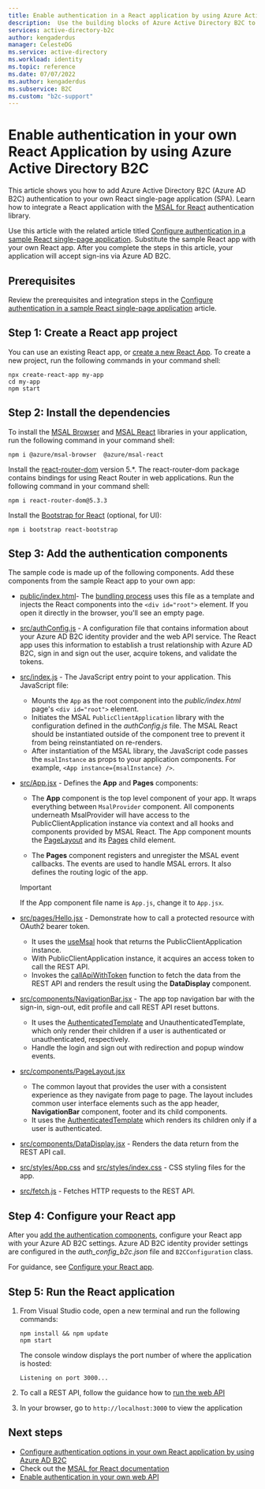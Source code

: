 ```yaml
---
title: Enable authentication in a React application by using Azure Active Directory B2C building blocks
description:  Use the building blocks of Azure Active Directory B2C to sign in and sign up users in a React application.
services: active-directory-b2c
author: kengaderdus
manager: CelesteDG
ms.service: active-directory
ms.workload: identity
ms.topic: reference
ms.date: 07/07/2022
ms.author: kengaderdus
ms.subservice: B2C
ms.custom: "b2c-support"
---
```


# Enable authentication in your own React Application by using Azure Active Directory B2C

This article shows you how to add Azure Active Directory B2C (Azure AD B2C) authentication to your own React single-page application (SPA). Learn how to integrate a React application with the [MSAL for React](https://www.npmjs.com/package/@azure/msal-react) authentication library. 

Use this article with the related article titled [Configure authentication in a sample React single-page application](./configure-authentication-sample-React-spa-app.md). Substitute the sample React app with your own React app. After you complete the steps in this article, your application will accept sign-ins via Azure AD B2C.

## Prerequisites

Review the prerequisites and integration steps in the [Configure authentication in a sample React single-page application](configure-authentication-sample-React-spa-app.md) article.

## Step 1: Create a React app project

You can use an existing React app, or [create a new React App](https://reactjs.org/docs/create-a-new-react-app.html). To create a new project, run the following commands in your command shell:


```
npx create-react-app my-app
cd my-app
npm start
```

## Step 2: Install the dependencies

To install the [MSAL Browser](https://www.npmjs.com/package/@azure/msal-browser) and [MSAL React](https://www.npmjs.com/package/@azure/msal-react) libraries in your application, run the following command in your command shell:

```
npm i @azure/msal-browser  @azure/msal-react 
```

Install the [react-router-dom](https://www.npmjs.com/package/react-router-dom) version 5.*. The react-router-dom package contains bindings for using React Router in web applications. Run the following command in your command shell:

```
npm i react-router-dom@5.3.3
```


Install the [Bootstrap for React](https://www.npmjs.com/package/react-bootstrap) (optional, for UI):

```
npm i bootstrap react-bootstrap    
```

## Step 3: Add the authentication components

The sample code is made up of the following components. Add these components from the sample React app to your own app: 

- [public/index.html](https://github.com/Azure-Samples/ms-identity-javascript-react-tutorial/blob/main/3-Authorization-II/2-call-api-b2c/SPA/public/index.html)- The [bundling process](https://reactjs.org/docs/code-splitting.html) uses this file as a template and injects the React components into the `<div id="root">` element. If you open it directly in the browser, you'll see an empty page. 

- [src/authConfig.js](https://github.com/Azure-Samples/ms-identity-javascript-react-tutorial/blob/main/3-Authorization-II/2-call-api-b2c/SPA/src/authConfig.js) -   A configuration file that contains information about your Azure AD B2C identity provider and the web API service. The React app uses this information to establish a trust relationship with Azure AD B2C, sign in and sign out the user, acquire tokens, and validate the tokens. 

- [src/index.js](https://github.com/Azure-Samples/ms-identity-javascript-react-tutorial/blob/main/3-Authorization-II/2-call-api-b2c/SPA/src/index.js) - The JavaScript entry point to your application. This JavaScript file:
  - Mounts the `App` as the root component into the *public/index.html* page's `<div id="root">` element. 
  - Initiates the MSAL `PublicClientApplication` library with the configuration defined in the *authConfig.js* file.  The MSAL React should be instantiated outside of the component tree to prevent it from being reinstantiated on re-renders. 
  - After instantiation of the MSAL library, the JavaScript code passes the `msalInstance` as props to your application components. For example, `<App instance={msalInstance} />`.

- [src/App.jsx](https://github.com/Azure-Samples/ms-identity-javascript-react-tutorial/blob/main/3-Authorization-II/2-call-api-b2c/SPA/src/App.jsx) - Defines the **App** and **Pages** components: 

  - The **App** component is the top level component of your app. It wraps everything between `MsalProvider` component. All components underneath MsalProvider will have access to the PublicClientApplication instance via context and all hooks and components provided by MSAL React. The App component mounts the [PageLayout](https://github.com/Azure-Samples/ms-identity-javascript-react-tutorial/blob/main/3-Authorization-II/2-call-api-b2c/SPA/src/components/PageLayout.jsx) and its [Pages](https://github.com/Azure-Samples/ms-identity-javascript-react-tutorial/blob/main/3-Authorization-II/2-call-api-b2c/SPA/src/App.jsx#L18) child element.

  - The **Pages** component registers and unregister the MSAL event callbacks. The events are used to handle MSAL errors. It also defines the routing logic of the app. 

  > [!IMPORTANT]
  > If the App component file name is `App.js`, change it to `App.jsx`.

- [src/pages/Hello.jsx](https://github.com/Azure-Samples/ms-identity-javascript-react-tutorial/blob/main/3-Authorization-II/2-call-api-b2c/SPA/src/pages/Hello.jsx) - Demonstrate how to call a protected resource with OAuth2 bearer token.
  - It uses the [useMsal](https://github.com/AzureAD/microsoft-authentication-library-for-js/blob/dev/lib/msal-react/docs/hooks.md) hook that returns the PublicClientApplication instance.
  - With PublicClientApplication instance, it acquires an access token to call the REST API.
  - Invokes the [callApiWithToken](https://github.com/Azure-Samples/ms-identity-javascript-react-tutorial/blob/main/3-Authorization-II/2-call-api-b2c/SPA/src/fetch.js) function to fetch the data from the REST API and renders the result using the **DataDisplay** component.

- [src/components/NavigationBar.jsx](https://github.com/Azure-Samples/ms-identity-javascript-react-tutorial/blob/main/3-Authorization-II/2-call-api-b2c/SPA/src/components/NavigationBar.jsx) - The app top navigation bar with the sign-in, sign-out, edit profile and call REST API reset buttons.
  - It uses the [AuthenticatedTemplate](https://github.com/AzureAD/microsoft-authentication-library-for-js/blob/dev/lib/msal-react/docs/getting-started.md#authenticatedtemplate-and-unauthenticatedtemplate) and UnauthenticatedTemplate, which only render their children if a user is authenticated or unauthenticated, respectively.
  - Handle the login and sign out with redirection and popup window events.

- [src/components/PageLayout.jsx](https://github.com/Azure-Samples/ms-identity-javascript-react-tutorial/blob/main/3-Authorization-II/2-call-api-b2c/SPA/src/components/PageLayout.jsx)
  - The common layout that provides the user with a consistent experience as they navigate from page to page. The layout includes common user interface elements such as the app header, **NavigationBar** component, footer and its child components. 
  - It uses the [AuthenticatedTemplate](https://github.com/AzureAD/microsoft-authentication-library-for-js/blob/dev/lib/msal-react/docs/getting-started.md#authenticatedtemplate-and-unauthenticatedtemplate) which renders its children only if a user is authenticated.

- [src/components/DataDisplay.jsx](https://github.com/Azure-Samples/ms-identity-javascript-react-tutorial/blob/main/3-Authorization-II/2-call-api-b2c/SPA/src/components/DataDisplay.jsx) - Renders the data return from the REST API call. 

- [src/styles/App.css](https://github.com/Azure-Samples/ms-identity-javascript-react-tutorial/blob/main/3-Authorization-II/2-call-api-b2c/SPA/src/styles/App.css) and [src/styles/index.css](https://github.com/Azure-Samples/ms-identity-javascript-react-tutorial/blob/main/3-Authorization-II/2-call-api-b2c/SPA/src/styles/index.css) - CSS styling files for the app.

- [src/fetch.js](https://github.com/Azure-Samples/ms-identity-javascript-react-tutorial/blob/main/3-Authorization-II/2-call-api-b2c/SPA/src/fetch.js) - Fetches HTTP requests to the REST API. 

## Step 4: Configure your React app

After you [add the authentication components](#step-3-add-the-authentication-components), configure your React app with your Azure AD B2C settings. Azure AD B2C identity provider settings are configured in the *auth_config_b2c.json* file and `B2CConfiguration` class. 

For guidance, see [Configure your React app](enable-authentication-react-spa-app.md#step-4-configure-your-react-app).

## Step 5: Run the React application

1. From Visual Studio code, open a new terminal and run the following commands:

    ```console
    npm install && npm update
    npm start
    ```

    The console window displays the port number of where the application is hosted:

    ```console
    Listening on port 3000...
    ```

1. To call a REST API, follow the guidance how to [run the web API](configure-authentication-sample-react-spa-app.md#run-the-web-api)

1. In your browser, go to `http://localhost:3000` to view the application


## Next steps

- [Configure authentication options in your own React application by using Azure AD B2C](enable-authentication-React-spa-app-options.md)
- Check out the [MSAL for React documentation](https://github.com/AzureAD/microsoft-authentication-library-for-js/tree/dev/lib/msal-react/docs)
- [Enable authentication in your own web API](enable-authentication-web-api.md)
